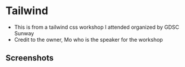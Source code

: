 # Tailwind 
+ This is from a tailwind css workshop I attended organized by GDSC Sunway <br >
+ Credit to the owner, Mo who is the speaker for the workshop

## Screenshots 
